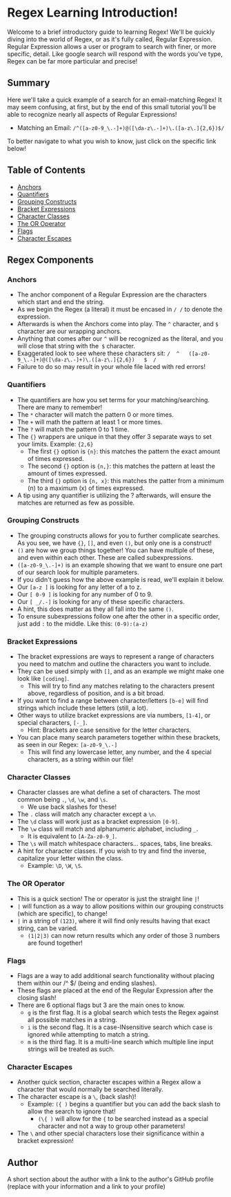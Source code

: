 # Regex Learning Introduction!
Welcome to a brief introductory guide to learning Regex! We'll be quickly diving into the world of Regex, or as it's fully called, Regular Expression. Regular Expression allows a user or program to search with finer, or more specific, detail. Like google search will respond with the words you've type, Regex can be far more particular and precise! 

## Summary
Here we'll take a quick example of a search for an email-matching Regex! It may seem confusing, at first, but by the end of this small tutorial you'll be able to recognize nearly all aspects of Regular Expressions! 

* Matching an Email: `/^([a-z0-9_\.-]+)@([\da-z\.-]+)\.([a-z\.]{2,6})$/`

To better navigate to what you wish to know, just click on the specific link below!

## Table of Contents
- [Anchors](#anchors)
- [Quantifiers](#quantifiers)
- [Grouping Constructs](#grouping-constructs)
- [Bracket Expressions](#bracket-expressions)
- [Character Classes](#character-classes)
- [The OR Operator](#the-or-operator)
- [Flags](#flags)
- [Character Escapes](#character-escapes)

## Regex Components

### Anchors
* The anchor component of a Regular Expression are the characters which start and end the string. 
* As we begin the Regex (a literal) it must be encased in `/ /` to denote the expression. 
* Afterwards is when the Anchors come into play. The `^` character, and `$` character are our wrapping anchors.
* Anything that comes after our `^` will be recognized as the literal, and you will close that string with the` $` character.
* Exaggerated look to see where these characters sit: `/  ^   ([a-z0-9_\.-]+)@([\da-z\.-]+)\.([a-z\.]{2,6})   $  /`
* Failure to do so may result in your whole file laced with red errors!

### Quantifiers
* The quantifiers are how you set terms for your matching/searching. There are many to remember!
* The `*` character will match the pattern 0 or more times.
* The `+` will math the pattern at least 1 or more times.
* The `?` will match the pattern 0 to 1 time.
* The `{}` wrappers are unique in that they offer 3 separate ways to set your limits. Example: `{2,6}`
    * The first `{}` option is `{n}`: this matches the pattern the exact amount of times expressed.
    * The second `{}` option is `{n,}`: this matches the pattern at least the amount of times expressed.
    * The third `{}` option is `{n, x}`: this matches the patter from a minimum (n) to a maximum (x) of times expressed.
* A tip using any quantifier is utilizing the ? afterwards, will ensure the matches are returned as few as possible.

### Grouping Constructs
* The grouping constructs allows for you to further complicate searches. As you see, we have `{}`, `[]`, and even `()`, but only one is a construct!
* `()` are how we group things together! You can have multiple of these, and even within each other. These are called subexpressions.
* `([a-z0-9_\.-]+)` is an example showing that we want to ensure one part of our search look for multiple parameters.
* If you didn't guess how the above example is read, we'll explain it below.
* Our `[a-z ]` is looking for any letter of a to z.
* Our `[ 0-9 ]` is looking for any number of 0 to 9.
* Our `[ _/.-]` is looking for any of these specific characters.
* A hint, this does matter as they all fall into the same `()`.
* To ensure subexpressions follow one after the other in a specific order, just add `:` to the middle. Like this: `(0-9):(a-z)`

### Bracket Expressions
* The bracket expressions are ways to represent a range of characters you need to matchm and outline the characters you want to include.
* They can be used simply with `[]`, and as an example we might make one look like `[coding]`.
    * This will try to find any matches relating to the characters present above, regardless of position, and is a bit broad.
* If you want to find a range between character/letters `[b-e]` will find strings which include these letters (still, a lot).
* Other ways to utilize bracket expressions are via numbers, `[1-4]`, or special characters, `[-_]`.
    * Hint: Brackets are case sensitive for the letter characters.
* You can place many search parameters together within these brackets, as seen in our Regex: `[a-z0-9_\.-]`
    * This will find any lowercase letter, any number, and the 4 special characters, as a string within our file!

### Character Classes
* Character classes are what define a set of characters. The most common being `.`, `\d`, `\w`, and `\s`.
    * We use back slashes for these!
* The `.` class will match any character except a `\n`.
* The `\d` class will work just as a bracket expression `[0-9]`.
* The `\w` class will match and alphanumeric alphabet, including `_`. 
    * It is equivalent to `[A-Za-z0-9_]`.
* The `\s` will match whitespace characters... spaces, tabs, line breaks.
* A hint for character classes. If you wish to try and find the inverse, capitalize your letter within the class.
    * Example: `\D`, `\W`, `\S`.

### The OR Operator
* This is a quick section! The or operator is just the straight line `|`!
* `|` will function as a way to allow positions within our grouping constructs (which are specific), to change!
* `|` in a string of `(123)`, where it will find only results having that exact string, can be varied.
    * `(1|2|3)` can now return results which any order of those 3 numbers are found together!

### Flags
* Flags are a way to add additional search functionality without placing them within our /^ $/ (being and ending slashes).
* These flags are placed at the end of the Regular Expression after the closing slash!
* There are 6 optional flags but 3 are the main ones to know.
    * `g` is the first flag. It is a global search which tests the Regex against all possible matches in a string.
    * `i` is the second flag. It is a case-INsensitive search which case is ignored while attempting to match a string.
    * `m` is the third flag. It is a multi-line search which multiple line input strings will be treated as such.

### Character Escapes
* Another quick section, character escapes within a Regex allow a character that would normally be searched literally.
* The character escape is a `\`, (back slash)!
    * Example: `({ )` begins a quantifier but you can add the back slash to allow the search to ignore that!
        * `(\{ )` will allow for the `{` to be searched instead as a special character and not a way to group other parameters!
* The `\` and other special characters lose their significance within a bracket expression!

## Author

A short section about the author with a link to the author's GitHub profile (replace with your information and a link to your profile)
